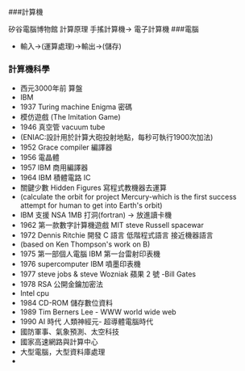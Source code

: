 ###計算機

矽谷電腦博物館
計算原理
手搖計算機-> 電子計算機
###電腦
- 輸入->(運算處理)->輸出->(儲存)
### 計算機科學
- 西元3000年前 算盤
- IBM
- 1937 Turing machine Enigma 密碼
- 模仿遊戲 (The Imitation Game)
- 1946 真空管 vacuum tube
- (ENIAC:設計用於計算大砲投射地點，每秒可執行1900次加法)
- 1952 Grace compiler 編譯器
- 1956 電晶體
- 1957 IBM 商用編譯器
- 1964 IBM 積體電路 IC 
- 關鍵少數 Hidden Figures 寫程式教機器去運算
- (calculate the orbit for project Mercury-which is the first success attempt for human to get into Earth's orbit)
- IBM 支援 NSA 1MB 打洞(fortran) -> 放進讀卡機 
- 1962 第一款數字計算機遊戲 MIT steve Russell spacewar
- 1972 Dennis Ritchie 開發 C 語言 低階程式語言 接近機器語言
- (based on Ken Thompson's work on B)
- 1975 第一部個人電腦 IBM 第一台雷射印表機
- 1976 supercomputer IBM 噴墨印表機 
- 1977 steve jobs & steve Wozniak 蘋果 2 號
  -Bill Gates
- 1978 RSA 公開金鑰加密法
- Intel cpu
- 1984 CD-ROM 儲存數位資料
- 1989 Tim Berners Lee - WWW world wide web 
- 1990 AI 時代 人類神經元- 超導體電腦時代
- 國防軍事、氣象預測、太空科技
- 國家高速網路與計算中心
- 大型電腦，大型資料庫處理
- 

